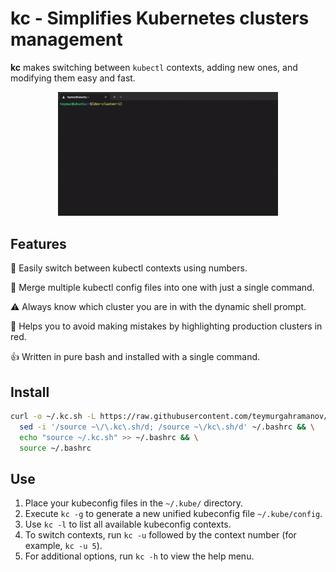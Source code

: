 # kc - Simplifies Kubernetes clusters management

__kc__ makes switching between `kubectl` contexts, adding new ones, and modifying them easy and fast.

<p align="center">
    <img src="demo.gif" style="width: 70%; height: auto;" />
</p>

## Features

🔢 Easily switch between kubectl contexts using numbers.

🧩 Merge multiple kubectl config files into one with just a single command.

⚠️ Always know which cluster you are in with the dynamic shell prompt.

🚨 Helps you to avoid making mistakes by highlighting production clusters in red.

👍 Written in pure bash and installed with a single command.
  
## Install
```bash
curl -o ~/.kc.sh -L https://raw.githubusercontent.com/teymurgahramanov/kc/v1.3.0/kc.sh && \
  sed -i '/source ~\/\.kc\.sh/d; /source ~\/kc\.sh/d' ~/.bashrc && \
  echo "source ~/.kc.sh" >> ~/.bashrc && \
  source ~/.bashrc
```

## Use
1. Place your kubeconfig files in the `~/.kube/` directory.
2. Execute `kc -g` to generate a new unified kubeconfig file `~/.kube/config`.
3. Use `kc -l` to list all available kubeconfig contexts.
4. To switch contexts, run `kc -u` followed by the context number (for example, `kc -u 5`).
5. For additional options, run `kc -h` to view the help menu.
